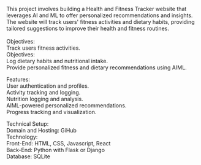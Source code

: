 This project involves building a Health and Fitness Tracker website that leverages AI and ML to offer personalized recommendations and insights. The website will track users' fitness activities and dietary habits, providing tailored suggestions to improve their health and fitness routines.<br>
<br>
Objectives:<br>
Track users fitness activities.<br>
Objectives:<br>
Log dietary habits and nutritional intake.<br>
Provide personalized fitness and dietary recommendations using AIML.<br>

Features:<br>
User authentication and profiles.<br>
Activity tracking and logging.<br>
Nutrition logging and analysis.<br>
AIML-powered personalized recommendations.<br>
Progress tracking and visualization.<br>

Technical Setup:<br>
Domain and Hosting: GiHub<br>
Technology:<br>
Front-End: HTML, CSS, Javascript, React<br>
Back-End: Python with Flask or Django<br>
Database: SQLite
